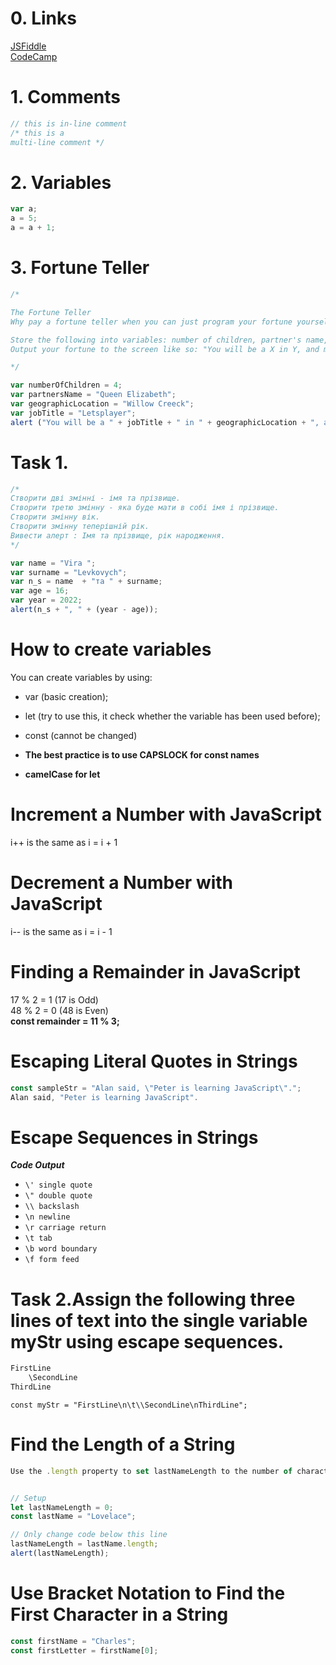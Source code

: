 # 0. Links
[JSFiddle](https://jsfiddle.net/)  
[CodeCamp](https://www.freecodecamp.org/learn/javascript-algorithms-and-data-structures)


# 1. Comments
```js
// this is in-line comment
/* this is a
multi-line comment */
```


# 2. Variables
```js
var a;
a = 5;
a = a + 1;
```


# 3. Fortune Teller
```js
/*

The Fortune Teller
Why pay a fortune teller when you can just program your fortune yourself?

Store the following into variables: number of children, partner's name, geographic location, job title.
Output your fortune to the screen like so: "You will be a X in Y, and married to Z with N kids."

*/

var numberOfChildren = 4;
var partnersName = "Queen Elizabeth";
var geographicLocation = "Willow Creeck";
var jobTitle = "Letsplayer";
alert ("You will be a " + jobTitle + " in " + geographicLocation + ", and married to " + partnersName + " with " + numberOfChildren + " kids." );
```




# Task 1.
```js
/*
Створити дві змінні - імя та прізвище.
Створити третю змінну - яка буде мати в собі імя і прізвище.
Створити змінну вік.
Створити змінну теперішній рік.
Вивести алерт : Імя та прізвище, рік народження.
*/

var name = "Vira ";
var surname = "Levkovych";
var n_s = name  + "та " + surname;
var age = 16;
var year = 2022;
alert(n_s + ", " + (year - age));
```



# How to create variables
You can create variables by using: 
* var (basic creation);
* let (try to use this, it check whether the variable has been used before);
* const (cannot be changed)

* **The best practice is to use CAPSLOCK for const names**
* **camelCase for let**


# Increment a Number with JavaScript
i++ is the same as i = i + 1  


# Decrement a Number with JavaScript
i-- is the same as i = i - 1



# Finding a Remainder in JavaScript
17 % 2 = 1 (17 is Odd)  
48 % 2 = 0 (48 is Even)  
**const remainder = 11 % 3;**


# Escaping Literal Quotes in Strings
```js
const sampleStr = "Alan said, \"Peter is learning JavaScript\".";
Alan said, "Peter is learning JavaScript".
```


# Escape Sequences in Strings
***Code	Output***
* ```\'	single quote```
* ```\"	double quote```
* ```\\	backslash```
* ```\n	newline```
* ```\r	carriage return```
* ```\t	tab```
* ```\b	word boundary```
* ```\f	form feed```

# Task 2.Assign the following three lines of text into the single variable myStr using escape sequences.
```js
FirstLine
    \SecondLine
ThirdLine
```


```const myStr = "FirstLine\n\t\\SecondLine\nThirdLine";```

# Find the Length of a String
```js
Use the .length property to set lastNameLength to the number of characters in lastName.


// Setup
let lastNameLength = 0;
const lastName = "Lovelace";

// Only change code below this line
lastNameLength = lastName.length;
alert(lastNameLength);
```



# Use Bracket Notation to Find the First Character in a String
```js
const firstName = "Charles";
const firstLetter = firstName[0];
```
